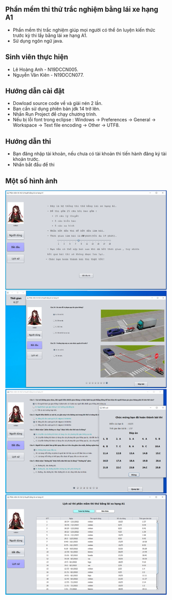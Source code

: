 ## Phần mềm thi thử trắc nghiệm bằng lái xe hạng A1
- Phần mềm thi trắc nghiệm giúp mọi người có thể ôn luyện kiến thức trước kỳ thi lấy bằng lái xe hạng A1.
- Sử dụng ngôn ngữ java.
## Sinh viên thực hiện
- Lê Hoàng Anh - N19DCCN005.
- Nguyễn Văn Kiên - N19DCCN077.
## Hướng dẫn cài đặt
- Dowload source code về và giải nén 2 lần.
- Bạn cần sử dụng phiên bản jdk 14 trở lên.
- Nhấn Run Project để chạy chương trình.
- Nếu bị lỗi font trong eclipse : Windows -> Preferences -> General -> Workspace -> Text file encoding -> Other -> UTF8.
## Hướng dẫn thi
- Bạn đăng nhập tài khoản, nếu chưa có tài khoản thì tiến hành đăng ký tài khoản trước.
- Nhấn bắt đầu để thi
## Một số hình ảnh
![img_demo1](demo01.png)
![img_demo2](demo02.png)
![img_demo3](demo03.png)
![img_demo4](demo04.png)